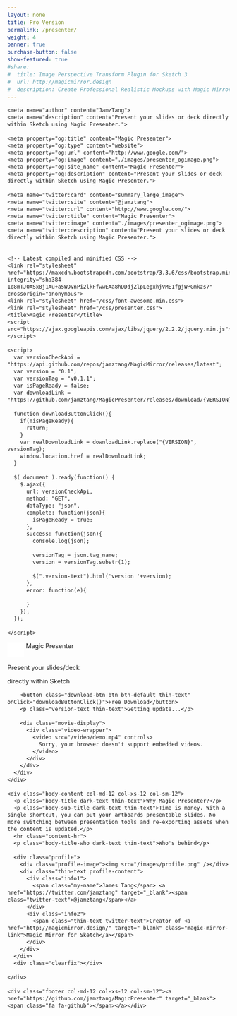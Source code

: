 ```yaml
---
layout: none
title: Pro Version
permalink: /presenter/
weight: 4
banner: true
purchase-button: false
show-featured: true
#share:
#  title: Image Perspective Transform Plugin for Sketch 3
#  url: http://magicmirror.design
#  description: Create Professional Realistic Mockups with Magic Mirror 2
---
```

<html lang="en">
  <head>
    <meta charset="utf-8">
    <meta http-equiv="X-UA-Compatible" content="chrome=1">
    <meta name="viewport" content="width=device-width, initial-scale=1">

    <meta name="author" content="JamzTang">
    <meta name="description" content="Present your slides or deck directly within Sketch using Magic Presenter.">

    <meta property="og:title" content="Magic Presenter">
    <meta property="og:type" content="website">
    <meta property="og:url" content="http://www.google.com/">
    <meta property="og:image" content="./images/presenter_ogimage.png">
    <meta property="og:site_name" content="Magic Presenter">
    <meta property="og:description" content="Present your slides or deck directly within Sketch using Magic Presenter.">

    <meta name="twitter:card" content="summary_large_image">
    <meta name="twitter:site" content="@jamztang">
    <meta name="twitter:url" content="http://www.google.com/">
    <meta name="twitter:title" content="Magic Presenter">
    <meta name="twitter:image" content="./images/presenter_ogimage.png">
    <meta name="twitter:description" content="Present your slides or deck directly within Sketch using Magic Presenter.">

    
    <!-- Latest compiled and minified CSS -->
    <link rel="stylesheet" href="https://maxcdn.bootstrapcdn.com/bootstrap/3.3.6/css/bootstrap.min.css" integrity="sha384-1q8mTJOASx8j1Au+a5WDVnPi2lkFfwwEAa8hDDdjZlpLegxhjVME1fgjWPGmkzs7" crossorigin="anonymous">
    <link rel="stylesheet" href="/css/font-awesome.min.css">
    <link rel="stylesheet" href="/css/presenter.css">
    <title>Magic Presenter</title>
    <script src="https://ajax.googleapis.com/ajax/libs/jquery/2.2.2/jquery.min.js"></script>
    
    <script>
      var versionCheckApi = "https://api.github.com/repos/jamztang/MagicMirror/releases/latest";
      var version = "0.1";
      var versionTag = "v0.1.1";
      var isPageReady = false;
      var downloadLink = "https://github.com/jamztang/MagicPresenter/releases/download/{VERSION}/MagicPresenter.sketchplugin.zip";

      function downloadButtonClick(){
        if(!isPageReady){
          return;
        }
        var realDownloadLink = downloadLink.replace("{VERSION}", versionTag);
        window.location.href = realDownloadLink;
      }

      $( document ).ready(function() {
        $.ajax({
          url: versionCheckApi,
          method: "GET",
          dataType: "json",
          complete: function(json){
            isPageReady = true;
          },
          success: function(json){
            console.log(json);

            versionTag = json.tag_name;
            version = versionTag.substr(1);

            $(".version-text").html('version '+version);
          },
          error: function(e){

          }
        });
      });

    </script>

  </head>
  <body>
    <div class="col-md-12 col-xs-12 col-sm-12 head-section">
      <div class="section-bg"></div>
      <div class="col-md-12 col-xs-12 col-sm-12 header-bar">
        <div class="col-md-9 col-xs-8 col-sm-8">
          <object data="/images/presenter_icon.svg" type="image/svg+xml" align="top">
            <img src="/images/presenter_icon.png" align="top" />
          </object>
          <span class="title-text thin-text">Magic Presenter</span>
        </div>
        <div class="col-md-3 col-xs-4 col-sm-4 pull-right social-icon-container">
          <a href="https://twitter.com/intent/tweet?text=Present your slides or deck directly within Sketch using Magic Presenter <Link>" target="_blank"><span class="fa fa-twitter light-text social-icon"></span></a>
          <a href="http://www.facebook.com/sharer/sharer.php?" target="_blank"><span class="fa fa-facebook light-text social-icon"></span></a>
        </div>
      </div>
      <div class="head-content col-md-12 col-xs-12 col-sm-12">
        <p class="big-title light-text thin-text">Present your slides/deck</p>
        <p class="light-text sub-title thin-text">directly within Sketch</p>

        <button class="download-btn btn btn-default thin-text" onClick="downloadButtonClick()">Free Download</button>
        <p class="version-text thin-text">Getting update...</p>

        <div class="movie-display">
          <div class="video-wrapper">
            <video src="/video/demo.mp4" controls>
              Sorry, your browser doesn't support embedded videos.
            </video>
          </div>
        </div>
      </div>
    </div>
    
    <div class="body-content col-md-12 col-xs-12 col-sm-12">
      <p class="body-title dark-text thin-text">Why Magic Presenter?</p>
      <p class="body-sub-title dark-text thin-text">Time is money. With a single shortcut, you can put your artboards presentable slides. No more switching between presentation tools and re-exporting assets when the content is updated.</p>
      <hr class="content-hr">
      <p class="body-title-who dark-text thin-text">Who's behind</p>
      
      <div class="profile">
        <div class="profile-image"><img src="/images/profile.png" /></div>
        <div class="thin-text profile-content">
          <div class="info1">
            <span class="my-name">James Tang</span> <a href="https://twitter.com/jamztang" target="_blank"><span class="twitter-text">@jamztang</span></a>
          </div>
          <div class="info2">
            <span class="thin-text twitter-text">Creator of <a href="http://magicmirror.design/" target="_blank" class="magic-mirror-link">Magic Mirror for Sketch</a></span>
          </div>
        </div>
      </div>
      <div class="clearfix"></div>
    
    </div>

    <div class="footer col-md-12 col-xs-12 col-sm-12"><a href="https://github.com/jamztang/MagicPresenter" target="_blank"><span class="fa fa-github"></span></a></div>

  </body>
</html>